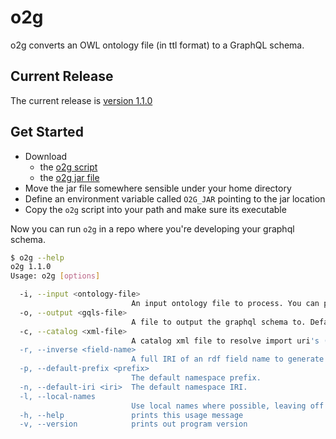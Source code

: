 # o2g

o2g converts an OWL ontology file (in ttl format) to a GraphQL schema.

## Current Release

The current release is [version 1.1.0](https://github.com/nextdude/o2g/releases/tag/release-1.1.0)

## Get Started

  - Download
    - the [o2g script](https://github.com/nextdude/o2g/releases/download/release-1.1.0/o2g)
    - the [o2g jar file](https://github.com/nextdude/o2g/releases/download/release-1.1.0/o2g-assembly-1.1.0.jar)
  - Move the jar file somewhere sensible under your home directory
  - Define an environment variable called `O2G_JAR` pointing to the jar location
  - Copy the `o2g` script into your path and make sure its executable

Now you can run `o2g` in a repo where you're developing your graphql schema.

```bash
$ o2g --help
o2g 1.1.0
Usage: o2g [options]

  -i, --input <ontology-file>
                           An input ontology file to process. You can provide multiple --input options.
  -o, --output <gqls-file>
                           A file to output the graphql schema to. Defaults to standard out.
  -c, --catalog <xml-file>
                           A catalog xml file to resolve import uri's (default: catalog-v001.xml)
  -r, --inverse <field-name>
                           A full IRI of an rdf field name to generate the inverse for. You can provide multiple --inverse options.
  -p, --default-prefix <prefix>
                           The default namespace prefix.
  -n, --default-iri <iri>  The default namespace IRI.
  -l, --local-names
                           Use local names where possible, leaving off the ugly prefixes
  -h, --help               prints this usage message
  -v, --version            prints out program version

```

